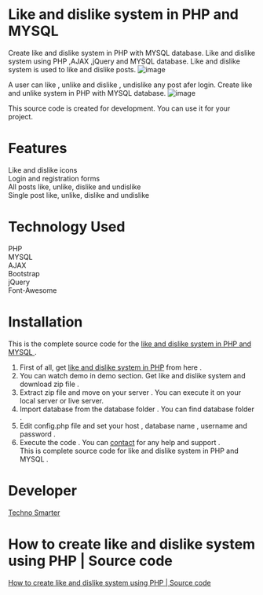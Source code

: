 # Like and dislike system in PHP and MYSQL
Create like and dislike system in PHP with MYSQL database. Like and dislike system using PHP ,AJAX ,jQuery and MYSQL database. Like and dislike system is used to like and dislike posts.
![image](https://user-images.githubusercontent.com/41726733/214283783-c5428a9a-f6d6-40d9-bd95-18c4f7acf313.png)

A user can like , unlike and dislike , undislike any post afer login. Create like and unlike system in PHP with MYSQL database. 
![image](https://user-images.githubusercontent.com/41726733/214283819-660e9f82-6424-4f15-85e3-3f51e51861dd.png)

This source code is created for development. You can use it for your project.
# Features
Like and dislike icons<br>
Login and registration forms <br>
All posts like, unlike, dislike and undislike <br>
Single post like, unlike, dislike and undislike <br>
# Technology Used
PHP <br>
MYSQL <br>
AJAX <br>
Bootstrap <br>
jQuery<br> 
Font-Awesome<br> 

# Installation
This is the complete source code for the <a href="https://technosmarter.com/item/how-to-create-like-and-dislike-system-using-php-source-code">like and dislike system in PHP and MYSQL </a>.<br>
1. First of all, get <a href="https://technosmarter.com/item/how-to-create-like-and-dislike-system-using-php-source-code">like and dislike system in PHP</a> from here .<br>
2. You can watch demo in demo section. Get like and dislike system and download zip file .<br>
3. Extract zip file and move on your server . You can execute it on your local server or live server.<br>
4. Import database from the database folder . You can find database folder .<br>
5. Edit config.php file and set your host , database name , username and password .<br>
6. Execute the code . You can <a href="https://technosmarter.com/contact">contact</a> for any help and support .<br>
 This is complete source code for like and dislike system in PHP and MYSQL .
# Developer
<a href="https://technosmarter.com/">Techno Smarter</a>
# How to create like and dislike system using PHP | Source code
<a href="https://technosmarter.com/item/how-to-create-like-and-dislike-system-using-php-source-code">How to create like and dislike system using PHP | Source code</a>
